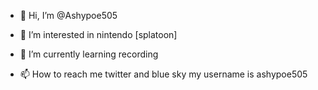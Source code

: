 - 👋 Hi, I’m @Ashypoe505
- 👀 I’m interested in nintendo [splatoon]
- 🌱 I’m currently learning recording

- 📫 How to reach me twitter and blue sky my username is ashypoe505

<!---
Ashypoe505/Ashypoe505 is a ✨ special ✨ repository because its `README.md` (this file) appears on your GitHub profile.
You can click the Preview link to take a look at your changes.
--->
